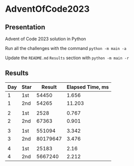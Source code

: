 # AdventOfCode2023

## Presentation

Advent of Code 2023 solution in Python

Run all the challenges with the command `python -m main -a`

Update the `README.md` `Results` section with `python -m main -r`

## Results
|   Day | Star   |   Result |   Elapsed Time, ms |
|-------|--------|----------|--------------------|
|     1 | 1st    |    54450 |              1.656 |
|     1 | 2nd    |    54265 |             11.203 |
|       |        |          |                    |
|     2 | 1st    |     2528 |              0.767 |
|     2 | 2nd    |    67363 |              0.901 |
|       |        |          |                    |
|     3 | 1st    |   551094 |              3.342 |
|     3 | 2nd    | 80179647 |              3.476 |
|       |        |          |                    |
|     4 | 1st    |    25183 |              2.16  |
|     4 | 2nd    |  5667240 |              2.212 |
